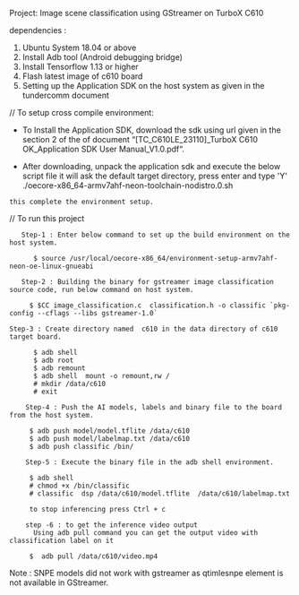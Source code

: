 Project:     Image scene classification using GStreamer on TurboX C610


dependencies :
   1) Ubuntu System 18.04 or above
   2) Install Adb tool (Android debugging bridge)
   3) Install Tensorflow 1.13 or higher
   4) Flash latest image of c610 board
   5) Setting up the Application SDK on the host system as given in the tundercomm document

// To setup cross compile environment:

   - To Install the Application SDK,  download the sdk using  url given in the section 2 of the of document “[TC_C610LE_23110]_TurboX C610 OK_Application SDK User Manual_V1.0.pdf“.
   
   - After downloading, unpack the application sdk and  execute the below script file it will ask the default target directory, press enter and type 'Y'
     ./oecore-x86_64-armv7ahf-neon-toolchain-nodistro.0.sh
 
    this complete the environment setup.


// To run this project 

       Step-1 : Enter below command to set up the build environment on the host system.

          $ source /usr/local/oecore-x86_64/environment-setup-armv7ahf-neon-oe-linux-gnueabi

       Step-2 : Building the binary for gstreamer image classification source code, run below command on host system.                                            
 
         $ $CC image_classification.c  classification.h -o classific `pkg-config --cflags --libs gstreamer-1.0`

	Step-3 : Create directory named  c610 in the data directory of c610 target board.

          $ adb shell
          $ adb root
          $ adb remount
          $ adb shell  mount -o remount,rw /
          # mkdir /data/c610
          # exit

		Step-4 : Push the AI models, labels and binary file to the board from the host system.

         $ adb push model/model.tflite /data/c610
         $ adb push model/labelmap.txt /data/c610
         $ adb push classific /bin/
         
		Step-5 : Execute the binary file in the adb shell environment.

         $ adb shell 
         # chmod +x /bin/classific
         # classific  dsp /data/c610/model.tflite  /data/c610/labelmap.txt 

         to stop inferencing press Ctrl + c

        step -6 : to get the inference video output   
          Using adb pull command you can get the output video with classification label on it
         
         $  adb pull /data/c610/video.mp4  


Note : SNPE models did not work with gstreamer as qtimlesnpe element is not available in GStreamer.

		
